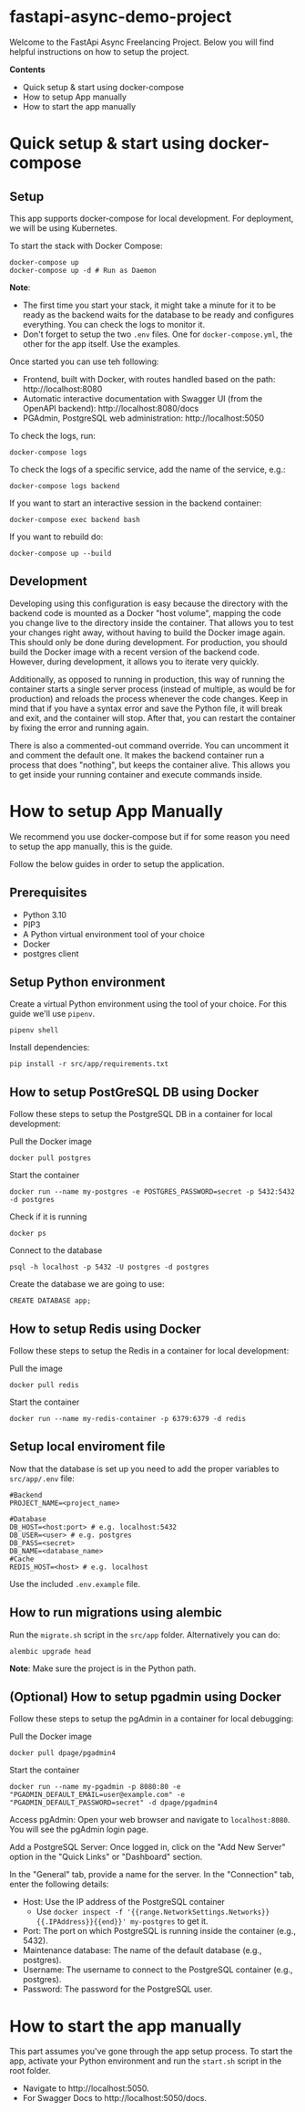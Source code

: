 # fastapi-async-demo-project

Welcome to the FastApi Async Freelancing Project. Below you will find helpful instructions on how to setup the project.

**Contents**
- Quick setup & start using docker-compose
- How to setup App manually
- How to start the app manually

# Quick setup & start using docker-compose

## Setup

This app supports docker-compose for local development. For deployment, we will be using Kubernetes.

To start the stack with Docker Compose:

```
docker-compose up
docker-compose up -d # Run as Daemon
```

**Note**:
- The first time you start your stack, it might take a minute for it to be ready as the backend waits for the database to be ready and configures everything. You can check the logs to monitor it.
- Don't forget to setup the two `.env` files. One for `docker-compose.yml`, the other for the app itself. Use the examples.

Once started you can use teh following:

- Frontend, built with Docker, with routes handled based on the path: http://localhost:8080
- Automatic interactive documentation with Swagger UI (from the OpenAPI backend): http://localhost:8080/docs
- PGAdmin, PostgreSQL web administration: http://localhost:5050


To check the logs, run:

```
docker-compose logs
```

To check the logs of a specific service, add the name of the service, e.g.:

```
docker-compose logs backend
```

If you want to start an interactive session in the backend container:

```
docker-compose exec backend bash
```

If you want to rebuild do:

```
docker-compose up --build
```

## Development

Developing using this configuration is easy because the directory with the backend code is mounted as a Docker "host volume", mapping the code you change live to the directory inside the container. That allows you to test your changes right away, without having to build the Docker image again. This should only be done during development. For production, you should build the Docker image with a recent version of the backend code. However, during development, it allows you to iterate very quickly.

Additionally, as opposed to running in production, this way of running the container starts a single server process (instead of multiple, as would be for production) and reloads the process whenever the code changes. Keep in mind that if you have a syntax error and save the Python file, it will break and exit, and the container will stop. After that, you can restart the container by fixing the error and running again.

There is also a commented-out command override. You can uncomment it and comment the default one. It makes the backend container run a process that does "nothing", but keeps the container alive. This allows you to get inside your running container and execute commands inside.

# How to setup App Manually

We recommend you use docker-compose but if for some reason you need to setup the app manually, this is the guide.

Follow the below guides in order to setup the application.

## Prerequisites

- Python 3.10
- PIP3
- A Python virtual environment tool of your choice
- Docker
- postgres client

## Setup Python environment

Create a virtual Python environment using the tool of your choice. For this guide we'll use `pipenv`.
```
pipenv shell
```

Install dependencies:
```
pip install -r src/app/requirements.txt
```

## How to setup PostGreSQL DB using Docker

Follow these steps to setup the PostgreSQL DB in a container for local development:

Pull the Docker image
```
docker pull postgres
```

Start the container
```
docker run --name my-postgres -e POSTGRES_PASSWORD=secret -p 5432:5432 -d postgres
```

Check if it is running
```
docker ps
```

Connect to the database
```
psql -h localhost -p 5432 -U postgres -d postgres
```

Create the database we are going to use:
```
CREATE DATABASE app;
```

## How to setup Redis using Docker

Follow these steps to setup the Redis in a container for local development:

Pull the image
```
docker pull redis
```

Start the container
```
docker run --name my-redis-container -p 6379:6379 -d redis
```

## Setup local enviroment file

Now that the database is set up you need to add the proper variables to `src/app/.env` file:

```
#Backend
PROJECT_NAME=<project_name>

#Database
DB_HOST=<host:port> # e.g. localhost:5432
DB_USER=<user> # e.g. postgres
DB_PASS=<secret>
DB_NAME=<database_name>
#Cache
REDIS_HOST=<host> # e.g. localhost
```

Use the included `.env.example` file.

## How to run migrations using alembic

Run the `migrate.sh` script in the `src/app` folder. Alternatively you can do:
```
alembic upgrade head
```

**Note**: Make sure the project is in the Python path.

## (Optional) How to setup pgadmin using Docker

Follow these steps to setup the pgAdmin in a container for local debugging:

Pull the Docker image
```
docker pull dpage/pgadmin4
```

Start the container
```
docker run --name my-pgadmin -p 8080:80 -e "PGADMIN_DEFAULT_EMAIL=user@example.com" -e "PGADMIN_DEFAULT_PASSWORD=secret" -d dpage/pgadmin4
```

Access pgAdmin: Open your web browser and navigate to `localhost:8080`. You will see the pgAdmin login page.

Add a PostgreSQL Server: Once logged in, click on the "Add New Server" option in the "Quick Links" or "Dashboard" section.

In the "General" tab, provide a name for the server.
In the "Connection" tab, enter the following details:
- Host: Use the IP address of the PostgreSQL container
    - Use `docker inspect -f '{{range.NetworkSettings.Networks}}{{.IPAddress}}{{end}}' my-postgres` to get it.
- Port: The port on which PostgreSQL is running inside the container (e.g., 5432).
- Maintenance database: The name of the default database (e.g., postgres).
- Username: The username to connect to the PostgreSQL container (e.g., postgres).
- Password: The password for the PostgreSQL user.


# How to start the app manually

This part assumes you've gone through the app setup process. To start the app, activate your Python environment and run the `start.sh` script in the root folder.

- Navigate to http://localhost:5050.
- For Swagger Docs to http://localhost:5050/docs.
